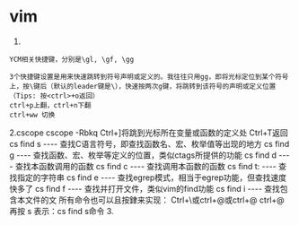# vim
1.

    YCM相关快捷键，分别是\gl, \gf, \gg 

    3个快捷键设置是用来快速跳转到符号声明或定义的。我往往只用gg，即将光标定位到某个符号上，按\键后（默认的leader键是\），快速按两次g键，将跳转到该符号的声明或定义位置（Tips: 按<ctrl>+o返回）
    ctrl+p上翻，ctrl+n下翻
    ctrl+ww 切换
2.cscope
    cscope -Rbkq
    Ctrl+]将跳到光标所在变量或函数的定义处 Ctrl+T返回 
    cs find s ---- 查找C语言符号，即查找函数名、宏、枚举值等出现的地方
    cs find g ---- 查找函数、宏、枚举等定义的位置，类似ctags所提供的功能
    cs find d ---- 查找本函数调用的函数
    cs find c ---- 查找调用本函数的函数
    cs find t: ---- 查找指定的字符串
    cs find e ---- 查找egrep模式，相当于egrep功能，但查找速度快多了
    cs find f ---- 查找并打开文件，类似vim的find功能
    cs find i ---- 查找包含本文件的文 
    所有命令也可以且按銉来实现： 
      Ctrl+\或ctrl+@或ctrl+@ ctrl+@ 再按 s 表示：cs find s命令
3.



